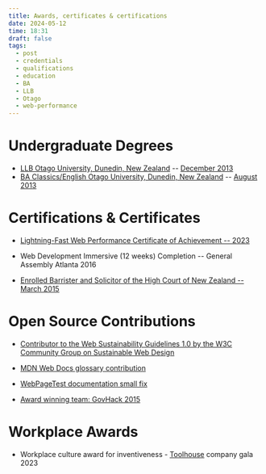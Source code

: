 ```yaml
---
title: Awards, certificates & certifications
date: 2024-05-12
time: 18:31
draft: false
tags:
  - post
  - credentials
  - qualifications
  - education
  - BA
  - LLB
  - Otago
  - web-performance
---
```

# Undergraduate Degrees
* [LLB Otago University, Dunedin, New Zealand](https://www.otago.ac.nz/courses/qualifications/llb) -- [December 2013](https://www.odt.co.nz/news/dunedin/university-otago-graduands-december-14-2013)
* [BA Classics/English Otago University, Dunedin, New Zealand](https://www.otago.ac.nz/courses/subjects/clas) -- [August 2013](https://www.odt.co.nz/news/dunedin/university-otago-graduation-17-august-2013-%E2%80%93-3pm-ceremony)
# Certifications & Certificates

* [Lightning-Fast Web Performance Certificate of Achievement -- 2023](https://www.webpagetest.org/learn/lightning-fast-web-performance/)

* Web Development Immersive (12 weeks) Completion -- General Assembly Atlanta 2016

* [Enrolled Barrister and Solicitor of the High Court of New Zealand -- March 2015](https://www.lawsociety.org.nz/starting-as-a-lawyer/admitted-but-no-practising-certificate/)

# Open Source Contributions

* [Contributor to the Web Sustainability Guidelines 1.0 by the W3C Community Group on Sustainable Web Design](https://github.com/w3c/sustyweb/issues?q=is%3Aissue+author%3Aairbr+is%3Aclosed+)

* [MDN Web Docs glossary contribution](https://github.com/mdn/content/pull/24346#issuecomment-1493051463)

* [WebPageTest documentation small fix](https://github.com/WPO-Foundation/webpagetest-docs/pull/81)

* [Award winning team: GovHack 2015](https://www.odt.co.nz/news/dunedin/dunedin-website-team-wins-nationwide-competition)
# Workplace Awards

* Workplace culture award for inventiveness - [Toolhouse](https://toolhouse.com) company gala 2023